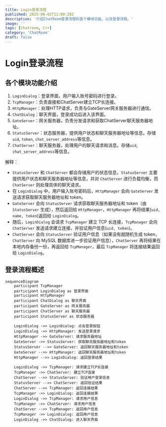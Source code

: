 ```yaml
---
title: Login登录流程
published: 2025-08-02T11:00:28Z
description: '介绍ChatRoom登录流程的各个模块功能，以及登录流程。'
image: ''
tags: [Chatroom, C++]
category: 'ChatRoom'
draft: false
---
```


# Login登录流程

## 各个模块功能介绍

1. `LoginDialog`：登录界面，用户输入账号密码进行登录。
2. `TcpManager`：负责直接和ChatServer建立TCP长连接。
3. `HttpManager`：处理HTTP请求，负责与GateServer网关服务器进行通信。
4. `ChatDialog`：聊天界面，登录成功后进入该界面。
5. `GateServer`：网关服务器，负责分发请求和获取ChatServer聊天服务器地址。
6. `StatusServer`：状态服务器，提供用户状态和聊天服务器地址等信息。存储`uid`, `token`, `chat_server_address`等信息。
7. `ChatServer`：聊天服务器，处理用户的聊天请求和消息。存储`uid`, `chat_server_address`等信息。


解释：

+ `StatusServer` 和 `ChatServer` 都会存储用户的状态信息，`StatusServer` 主要提供用户状态和聊天服务器地址等信息，并对 `ChatServer` 进行负载均衡，而 `ChatServer` 则处理具体的聊天请求。
+ 在 `LoginDialog` 中，用户输入账号密码后，`HttpManager` 会向 `GateServer` 发送请求获取聊天服务器地址和 token。
+ `GateServer` 会向 `StatusServer` 请求获取聊天服务器地址和 token（由 `StatusServer` 生成），然后返回给 `HttpManager`，`HttpManager` 再将结果(`uid, name, token`)返回给 `LoginDialog`。
+ 随后，`LoginDialog` 会请求 `TcpManager` 建立 TCP 长连接，`TcpManager` 会向 `ChatServer` 发送请求建立连接，并验证用户信息(`uid, token`)。
+ `ChatServer` 会向 `StatusServer` 验证用户信息（如果没有就随机生成 token，`ChatServer` 向 MySQL 数据库进一步验证用户信息），`ChatServer` 再将结果在本地内存备份一份，再返回给 `TcpManager`，最后 `TcpManager` 将连接结果返回给 `LoginDialog`。


## 登录流程概述

```mermaid
sequenceDiagram
    participant TcpManager
    participant LoginDialog as 登录界面
    participant HttpManager
    participant ChatDialog as 聊天界面
    participant GateServer as 网关服务器
    participant ChatServer as 聊天服务器
    participant StatusServer as 状态服务器

    LoginDialog ->> LoginDialog: 点击登录按钮
    LoginDialog ->> HttpManager: 发送登录请求
    HttpManager ->> GateServer: 请求服务器地址
    GateServer ->> StatusServer: 获取聊天服务器地址和token
    StatusServer -->> GateServer: 返回聊天服务器地址和token
    GateServer -->> HttpManager: 返回聊天服务器地址和token
    HttpManager -->> LoginDialog: 返回登录结果

    LoginDialog ->> TcpManager: 请求建立TCP长连接
    TcpManager ->> ChatServer: 建立TCP连接
    ChatServer -->> StatusServer: 验证用户登录信息
    StatusServer -->> ChatServer: 返回验证结果
    ChatServer -->> TcpManager: 返回连接结果
    TcpManager ->> LoginDialog: 返回连接结果
    LoginDialog ->> TcpManager: 请求用户信息
    TcpManager ->> ChatServer: 请求用户信息
    ChatServer -->> TcpManager: 返回用户信息
    TcpManager ->> LoginDialog: 返回用户信息
    LoginDialog ->> ChatDialog: 进入聊天界面
```